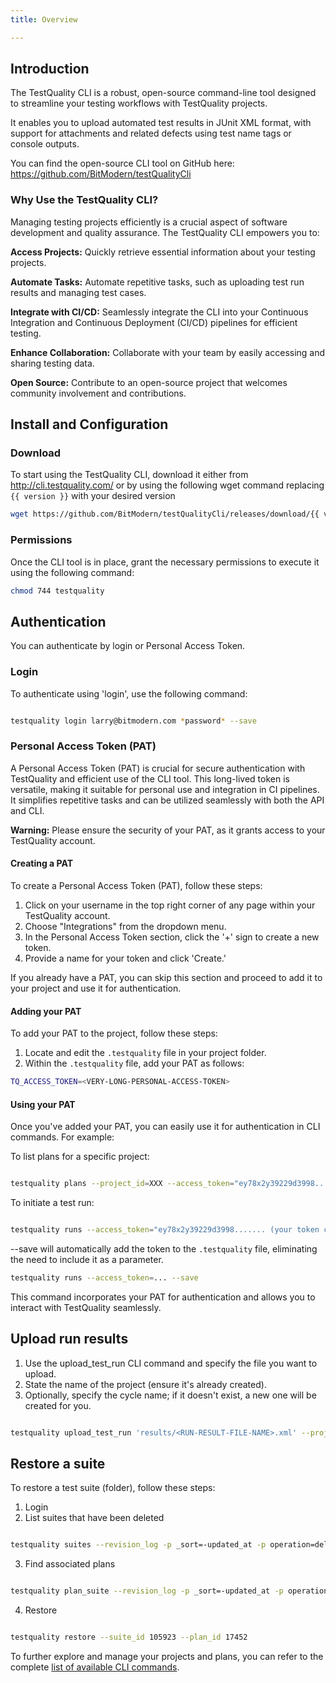 ```yaml
---
title: Overview

---
```

## Introduction

The TestQuality CLI is a robust, open-source command-line tool designed to streamline your testing workflows with TestQuality projects. 

It enables you to upload automated test results in JUnit XML format, with support for attachments and related defects using test name tags or console outputs.

You can find the open-source CLI tool on GitHub here: https://github.com/BitModern/testQualityCli


### Why Use the TestQuality CLI?

Managing testing projects efficiently is a crucial aspect of software development and quality assurance. The TestQuality CLI empowers you to:

**Access Projects:** Quickly retrieve essential information about your testing projects.

**Automate Tasks:** Automate repetitive tasks, such as uploading test run results and managing test cases.

**Integrate with CI/CD:** Seamlessly integrate the CLI into your Continuous Integration and Continuous Deployment (CI/CD) pipelines for efficient testing.

**Enhance Collaboration:** Collaborate with your team by easily accessing and sharing testing data.

**Open Source:** Contribute to an open-source project that welcomes community involvement and contributions.


## Install and Configuration

### Download

To start using the TestQuality CLI, download it either from http://cli.testquality.com/ or by using the following wget command replacing `{{ version }}` with your desired version

```bash
wget https://github.com/BitModern/testQualityCli/releases/download/{{ version }}/testquality-linux -O testquality
```

### Permissions

 Once the CLI tool is in place, grant the necessary permissions to execute it using the following command:

```bash
chmod 744 testquality
```

## Authentication

You can authenticate by login or Personal Access Token.

### Login

To authenticate using 'login', use the following command:

```bash

testquality login larry@bitmodern.com *password* --save
```

### Personal Access Token (PAT)

A Personal Access Token (PAT) is crucial for secure authentication with TestQuality and efficient use of the CLI tool. This long-lived token is versatile, making it suitable for personal use and integration in CI pipelines. It simplifies repetitive tasks and can be utilized seamlessly with both the API and CLI. 

**Warning:** Please ensure the security of your PAT, as it grants access to your TestQuality account.

#### Creating a PAT

To create a Personal Access Token (PAT), follow these steps:

1. Click on your username in the top right corner of any page within your TestQuality account.
2. Choose "Integrations" from the dropdown menu.
3. In the Personal Access Token section, click the '+' sign to create a new token.
4. Provide a name for your token and click 'Create.'

If you already have a PAT, you can skip this section and proceed to add it to your project and use it for authentication.

#### Adding your PAT

To add your PAT to the project, follow these steps:

1. Locate and edit the `.testquality` file in your project folder.
2. Within the `.testquality` file, add your PAT as follows:

```bash
TQ_ACCESS_TOKEN=<VERY-LONG-PERSONAL-ACCESS-TOKEN>
```

#### Using your PAT

Once you've added your PAT, you can easily use it for authentication in CLI commands. For example:

To list plans for a specific project:

```bash

testquality plans --project_id=XXX --access_token="ey78x2y39229d3998....... (your token code)”
```

To initiate a test run:

```bash

testquality runs --access_token="ey78x2y39229d3998....... (your token code)”
```

--save will automatically add the token to the `.testquality` file, eliminating the need to include it as a parameter.

```bash
testquality runs --access_token=... --save
```

This command incorporates your PAT for authentication and allows you to interact with TestQuality seamlessly.

## Upload run results

1. Use the upload_test_run CLI command and specify the file you want to upload.
2. State the name of the project (ensure it's already created).
3. Optionally, specify the cycle name; if it doesn't exist, a new one will be created for you.

```bash

testquality upload_test_run 'results/<RUN-RESULT-FILE-NAME>.xml' --project_name=project --plan_name=cycle
```

## Restore a suite

To restore a test suite (folder), follow these steps:

1. Login
2. List suites that have been deleted

```bash

testquality suites --revision_log -p _sort=-updated_at -p operation=delete
```

3. Find associated plans

```bash

testquality plan_suite --revision_log -p _sort=-updated_at -p operation=delete -p suite_id=105923
```

4. Restore

```bash

testquality restore --suite_id 105923 --plan_id 17452
```

To further explore and manage your projects and plans, you can refer to the complete [list of available CLI commands](/testquality_cli/reference). 
